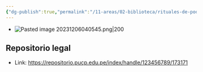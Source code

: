 ```yaml
---
{"dg-publish":true,"permalink":"/11-areas/02-biblioteca/rituales-de-poder-en-lima-1735-1828/","noteIcon":""}
---
```


- ![Pasted image 20231206040545.png|200](/img/user/11%20%C3%81reas%20%E2%9A%99/02%20Biblioteca/%F0%9F%92%BE%20Adjuntos/Pasted%20image%2020231206040545.png)
## Repositorio legal
- Link: https://repositorio.pucp.edu.pe/index/handle/123456789/173171